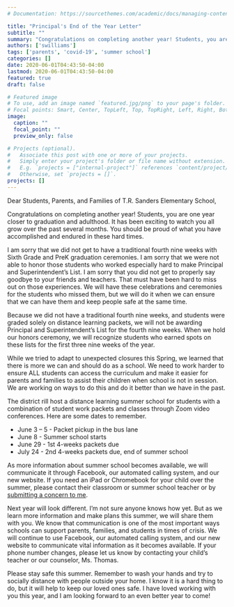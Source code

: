 ```yaml
---
# Documentation: https://sourcethemes.com/academic/docs/managing-content/

title: "Principal's End of the Year Letter"
subtitle: ""
summary: "Congratulations on completing another year! Students, you are one year closer to graduation and adulthood. It has been exciting to watch you all grow over the past several months. You should be proud of what you have accomplished and endured in these hard times."
authors: ['swilliams']
tags: ['parents', 'covid-19', 'summer school']
categories: []
date: 2020-06-01T04:43:50-04:00
lastmod: 2020-06-01T04:43:50-04:00
featured: true
draft: false

# Featured image
# To use, add an image named `featured.jpg/png` to your page's folder.
# Focal points: Smart, Center, TopLeft, Top, TopRight, Left, Right, BottomLeft, Bottom, BottomRight.
image:
  caption: ""
  focal_point: ""
  preview_only: false

# Projects (optional).
#   Associate this post with one or more of your projects.
#   Simply enter your project's folder or file name without extension.
#   E.g. `projects = ["internal-project"]` references `content/project/deep-learning/index.md`.
#   Otherwise, set `projects = []`.
projects: []
---
```


Dear Students, Parents, and Families of T.R. Sanders Elementary School,

Congratulations on completing another year! Students, you are one year closer to graduation and adulthood. It has been exciting to watch you all grow over the past several months. You should be proud of what you have accomplished and endured in these hard times.

I am sorry that we did not get to have a traditional fourth nine weeks with Sixth Grade and PreK graduation ceremonies. I am sorry that we were not able to honor those students who worked especially hard to make Principal and Superintendent’s List. I am sorry that you did not get to properly say goodbye to your friends and teachers. That must have been hard to miss out on those experiences. We will have these celebrations and ceremonies for the students who missed them, but we will do it when we can ensure that we can have them and keep people safe at the same time.

Because we did not have a traditional fourth nine weeks, and students were graded solely on distance learning packets, we will not be awarding Principal and Superintendent’s List for the fourth nine weeks. When we hold our honors ceremony, we will recognize students who earned spots on these lists for the first three nine weeks of the year.

While we tried to adapt to unexpected closures this Spring, we learned that there is more we can and should do as a school. We need to work harder to ensure ALL students can access the curriculum and make it easier for parents and families to assist their children when school is not in session. We are working on ways to do this and do it better than we have in the past.

The district rill host a distance learning summer school for students with a combination of student work packets and classes through Zoom video conferences. Here are some dates to remember.
- June 3 – 5 - Packet pickup in the bus lane
- June 8 - Summer school starts
- June 29 - 1st 4-weeks packets due
- July 24 - 2nd 4-weeks packets due, end of summer school

As more information about summer school becomes available, we will communicate it through Facebook, our automated calling system, and our new website. If you need an iPad or Chromebook for your child over the summer, please contact their classroom or summer school teacher or by [submitting a concern to me](https://hollandale.schoork.com/parent_concerns/new).

Next year will look different. I’m not sure anyone knows how yet. But as we learn more information and make plans this summer, we will share them with you. We know that communication is one of the most important ways schools can support parents, families, and students in times of crisis. We will continue to use Facebook, our automated calling system, and our new website to communicate vital information as it becomes available. If your phone number changes, please let us know by contacting your child’s teacher or our counselor, Ms. Thomas.

Please stay safe this summer. Remember to wash your hands and try to socially distance with people outside your home. I know it is a hard thing to do, but it will help to keep our loved ones safe. I have loved working with you this year, and I am looking forward to an even better year to come!
